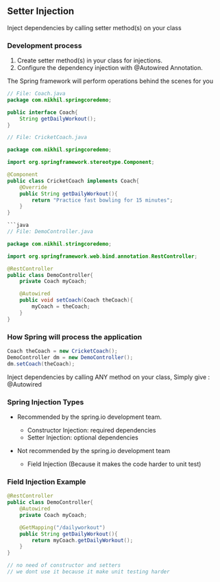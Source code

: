## Setter Injection

Inject dependencies by calling setter method(s) on your class

### Development process

1. Create setter method(s) in your class for injections.
2. Configure the dependency injection with @Autowired Annotation.

The Spring framework will perform operations behind the scenes for you

```java
// File: Coach.java
package com.nikhil.springcoredemo;

public interface Coach{
    String getDailyWorkout();
}
```
```java
// File: CricketCoach.java

package com.nikhil.springcoredemo;

import org.springframework.stereotype.Component;

@Component
public class CricketCoach implements Coach{
    @Override
    public String getDailyWorkout(){
        return "Practice fast bowling for 15 minutes";
    }
}

```java
// File: DemoController.java

package com.nikhil.stringcoredemo;

import org.springframework.web.bind.annotation.RestController;

@RestController
public class DemoController{
    private Coach myCoach;

    @Autowired
    public void setCoach(Coach theCoach){
        myCoach = theCoach;
    }
}
```

### How Spring will process the application
```java
Coach theCoach = new CricketCoach();
DemoController dm = new DemoController();
dm.setCoach(theCoach);
```

Inject dependencies by calling ANY method on your class, Simply give : @Autowired


### Spring Injection Types

* Recommended by the spring.io development team.
    * Constructor Injection: required dependencies
    * Setter Injection: optional dependencies

* Not recommended by the spring.io development team
    * Field Injection (Because it makes the code harder to unit test)


### Field Injection Example

```java
@RestController
public class DemoController{
    @Autowired
    private Coach myCoach;

    @GetMapping("/dailyworkout")
    public String getDailyWorkout(){
        return myCoach.getDailyWorkout();
    }
}

// no need of constructor and setters
// we dont use it because it make unit testing harder
```